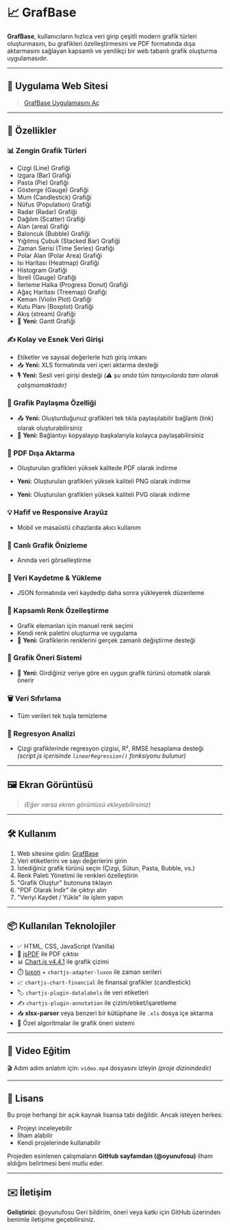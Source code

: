 # 📈 GrafBase

**GrafBase**, kullanıcıların hızlıca veri girip çeşitli modern grafik türleri oluşturmasını, bu grafikleri özelleştirmesini ve PDF formatında dışa aktarmasını sağlayan kapsamlı ve yenilikçi bir web tabanlı grafik oluşturma uygulamasıdır.

---

## 🔗 Uygulama Web Sitesi

> [GrafBase Uygulamasını Aç](https://oyunufosu.github.io/GrafBase.github.io/)

---

## 🚀 Özellikler

### 📊 Zengin Grafik Türleri

* Çizgi (Line) Grafiği
* Izgara (Bar) Grafiği
* Pasta (Pie) Grafiği
* Gösterge (Gauge) Grafiği
* Mum (Candlestick) Grafiği
* Nüfus (Population) Grafiği
* Radar (Radar) Grafiği
* Dağılım (Scatter) Grafiği
* Alan (area) Grafiği
* Baloncuk (Bubble) Grafiği
* Yığılmış Çubuk (Stacked Bar) Grafiği
* Zaman Serisi (Time Series) Grafiği
* Polar Alan (Polar Area) Grafiği
* Isı Haritası (Heatmap) Grafiği
* Histogram Grafiği
* İbreli (Gauge) Grafiği
* İlerleme Halka (Progress Donut) Grafiği
* Ağaç Haritası (Treemap) Grafiği
* Keman (Violin Plot) Grafiği
* Kutu Planı (Boxplot) Grafiği
* Akış (stream) Grafiği
* 📌 **Yeni:** Gantt Grafiği


### ✍️ Kolay ve Esnek Veri Girişi

* Etiketler ve sayısal değerlerle hızlı giriş imkanı
* 📥 **Yeni:** XLS formatında veri içeri aktarma desteği  
* 🎙️ **Yeni:** Sesli veri girişi desteği *(⚠️ şu anda tüm tarayıcılarda tam olarak çalışmamaktadır)*

### 🔗 Grafik Paylaşma Özelliği

* 📤 **Yeni:** Oluşturduğunuz grafikleri tek tıkla paylaşılabilir bağlantı (link) olarak oluşturabilirsiniz
* 💬 **Yeni:** Bağlantıyı kopyalayıp başkalarıyla kolayca paylaşabilirsiniz

### 📄 PDF Dışa Aktarma

* Oluşturulan grafikleri yüksek kalitede PDF olarak indirme

* **Yeni:** Oluşturulan grafikleri yüksek kaliteli PNG olarak indirme

* **Yeni:** Oluşturulan grafikleri yüksek kaliteli PVG olarak indirme

### 💡 Hafif ve Responsive Arayüz

* Mobil ve masaüstü cihazlarda akıcı kullanım

### 🔄 Canlı Grafik Önizleme

* Anında veri görselleştirme

### 💾 Veri Kaydetme & Yükleme

* JSON formatında veri kaydedip daha sonra yükleyerek düzenleme

### 🎨 Kapsamlı Renk Özelleştirme

* Grafik elemanları için manuel renk seçimi
* Kendi renk paletini oluşturma ve uygulama
* 📌 **Yeni:** Grafiklerin renklerini gerçek zamanlı değiştirme desteği  

### 🧠 Grafik Öneri Sistemi

* 📌 **Yeni:** Girdiğiniz veriye göre en uygun grafik türünü otomatik olarak önerir 

### 🗑️ Veri Sıfırlama

* Tüm verileri tek tuşla temizleme

### 🔎 Regresyon Analizi

* Çizgi grafiklerinde regresyon çizgisi, R², RMSE hesaplama desteği *(script.js içerisinde `linearRegression()` fonksiyonu bulunur)*

---

## 🖼️ Ekran Görüntüsü

> *(Eğer varsa ekran görüntüsü ekleyebilirsiniz)*

---

## 🛠️ Kullanım

1. Web sitesine gidin: [GrafBase](#)
2. Veri etiketlerini ve sayı değerlerini girin
3. İstediğiniz grafik türünü seçin (Çizgi, Sütun, Pasta, Bubble, vs.)
4. Renk Paleti Yönetimi ile renkleri özelleştirin
5. "Grafik Oluştur" butonuna tıklayın
6. "PDF Olarak İndir" ile çıktıyı alın
7. "Veriyi Kaydet / Yükle" ile işlem yapın

---

## 📦 Kullanılan Teknolojiler

* ✅ HTML, CSS, JavaScript (Vanilla)
* 📄 [jsPDF](https://github.com/parallax/jsPDF) ile PDF çıktısı
* 📊 [Chart.js v4.4.1](https://www.chartjs.org/) ile grafik çizimi
* ⏱️ [luxon](https://moment.github.io/luxon/#/) + `chartjs-adapter-luxon` ile zaman serileri
* 📈 `chartjs-chart-financial` ile finansal grafikler (candlestick)
* 🏷️ `chartjs-plugin-datalabels` ile veri etiketleri
* ✍️ `chartjs-plugin-annotation` ile çizim/etiket/işaretleme
* 📥 **xlsx-parser** veya benzeri bir kütüphane ile `.xls` dosya içe aktarma
* 🧠 Özel algoritmalar ile grafik öneri sistemi

---

## 🎥 Video Eğitim

🎬 Adım adım anlatım için: `video.mp4` dosyasını izleyin *(proje dizinindedir)*

---

## 📄 Lisans

Bu proje herhangi bir açık kaynak lisansa tabi değildir.
Ancak isteyen herkes:

* Projeyi inceleyebilir
* İlham alabilir
* Kendi projelerinde kullanabilir

Projeden esinlenen çalışmaların **GitHub sayfamdan (@oyunufosu)** ilham aldığını belirtmesi beni mutlu eder.

---

## ✉️ İletişim

**Geliştirici:** @oyunufosu
Geri bildirim, öneri veya katkı için GitHub üzerinden benimle iletişime geçebilirsiniz.
